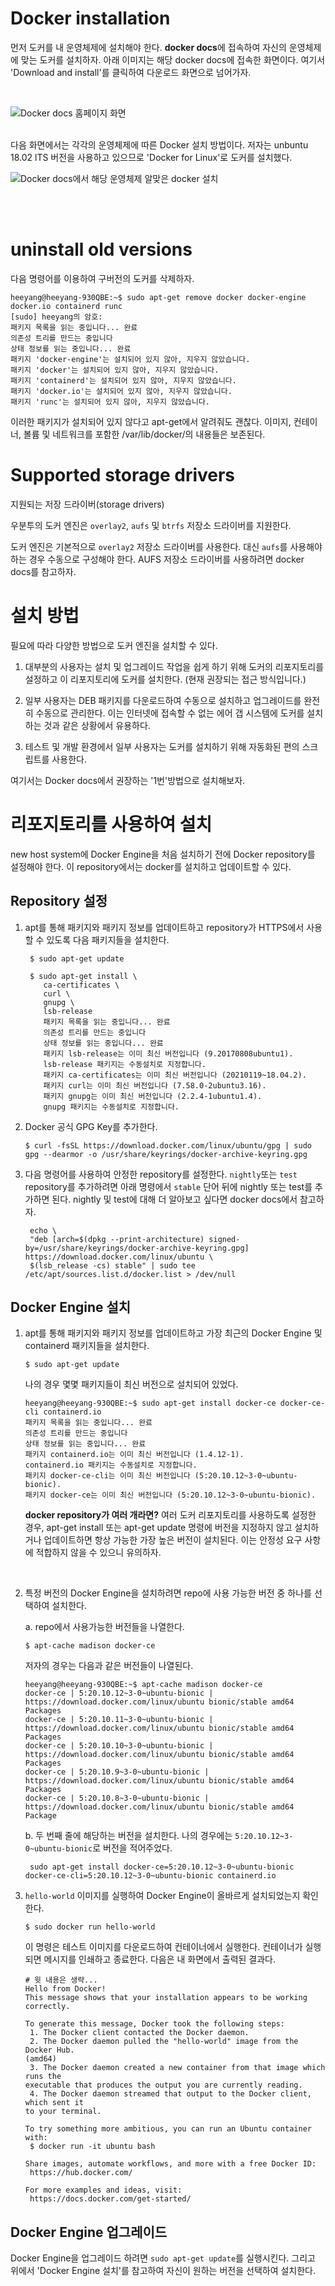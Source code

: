 # Docker installation
먼저 도커를 내 운영체제에 설치해야 한다. **docker docs**에 접속하여 자신의 운영체제에 맞는 도커를 설치하자. 아래 이미지는 해당 docker docs에 접속한 화면이다.
여기서 'Download and install'를 클릭하여 다운로드 화면으로 넘어가자.

</br>

![Docker docs 홈페이지 화면](images/002_001.png)

</br>
다음 화면에서는 각각의 운영체제에 따른 Docker 설치 방법이다. 저자는 unbuntu 18.02 lTS 버전을 사용하고 있으므로 'Docker for Linux'로 도커를 설치했다.

</br>

![Docker docs에서 해당 운영체제 알맞은 docker 설치](images/002_002.png)

</br>
</br>

# uninstall old versions

다음 명령어를 이용하여 구버전의 도커를 삭제하자.
```
heeyang@heeyang-930QBE:~$ sudo apt-get remove docker docker-engine docker.io containerd runc
[sudo] heeyang의 암호: 
패키지 목록을 읽는 중입니다... 완료
의존성 트리를 만드는 중입니다       
상태 정보를 읽는 중입니다... 완료
패키지 'docker-engine'는 설치되어 있지 않아, 지우지 않았습니다.
패키지 'docker'는 설치되어 있지 않아, 지우지 않았습니다.
패키지 'containerd'는 설치되어 있지 않아, 지우지 않았습니다.
패키지 'docker.io'는 설치되어 있지 않아, 지우지 않았습니다.
패키지 'runc'는 설치되어 있지 않아, 지우지 않았습니다.
```

이러한 패키지가 설치되어 있지 않다고 apt-get에서 알려줘도 괜찮다.
이미지, 컨테이너, 볼륨 및 네트워크를 포함한 /var/lib/docker/의 내용들은 보존된다.


# Supported storage drivers
지원되는 저장 드라이버(storage drivers)

우분투의 도커 엔진은 ```overlay2```, ```aufs``` 및 ```btrfs``` 저장소 드라이버를 지원한다.

도커 엔진은 기본적으로 ```overlay2``` 저장소 드라이버를 사용한다. 대신 ```aufs```를 사용해야 하는 경우 수동으로 구성해야 한다. AUFS 저장소 드라이버를 사용하려면 docker docs를 참고하자.

# 설치 방법
필요에 따라 다양한 방법으로 도커 엔진을 설치할 수 있다.

1. 대부분의 사용자는 설치 및 업그레이드 작업을 쉽게 하기 위해 도커의 리포지토리를 설정하고 이 리포지토리에 도커를 설치한다. (현재 권장되는 접근 방식입니다.)

2. 일부 사용자는 DEB 패키지를 다운로드하여 수동으로 설치하고 업그레이드를 완전히 수동으로 관리한다. 이는 인터넷에 접속할 수 없는 에어 갭 시스템에 도커를 설치하는 것과 같은 상황에서 유용하다.

3. 테스트 및 개발 환경에서 일부 사용자는 도커를 설치하기 위해 자동화된 편의 스크립트를 사용한다.

여기서는 Docker docs에서 권장하는 '1번'방법으로 설치해보자.

# 리포지토리를 사용하여 설치

new host system에 Docker Engine을 처음 설치하기 전에 Docker repository를 설정해야 한다. 이 repository에서는 docker를 설치하고 업데이트할 수 있다.


## Repository 설정
1. apt를 통해 패키지와 패키지 정보를 업데이트하고 repository가 HTTPS에서 사용할 수 있도록 다음 패키지들을 설치한다.

    ```
     $ sudo apt-get update

     $ sudo apt-get install \
        ca-certificates \
        curl \
        gnupg \
        lsb-release
        패키지 목록을 읽는 중입니다... 완료
        의존성 트리를 만드는 중입니다       
        상태 정보를 읽는 중입니다... 완료  
        패키지 lsb-release는 이미 최신 버전입니다 (9.20170808ubuntu1).
        lsb-release 패키지는 수동설치로 지정합니다. 
        패키지 ca-certificates는 이미 최신 버전입니다 (20210119~18.04.2).
        패키지 curl는 이미 최신 버전입니다 (7.58.0-2ubuntu3.16).    
        패키지 gnupg는 이미 최신 버전입니다 (2.2.4-1ubuntu1.4).
        gnupg 패키지는 수동설치로 지정합니다.

    ```
2. Docker 공식 GPG Key를 추가한다.

    ```
    $ curl -fsSL https://download.docker.com/linux/ubuntu/gpg | sudo gpg --dearmor -o /usr/share/keyrings/docker-archive-keyring.gpg
    ```

3. 다음 명령어를 사용하여 안정한 repository를 설정한다. ```nightly```또는 ```test``` repository를 추가하려면 아래 명령에서 ```stable``` 단어 뒤에 nightly 또는 test를 추가하면 된다. nightly 및 test에 대해 더 알아보고 싶다면 docker docs에서 참고하자. 

    ```
     echo \
     "deb [arch=$(dpkg --print-architecture) signed-by=/usr/share/keyrings/docker-archive-keyring.gpg] https://download.docker.com/linux/ubuntu \
     $(lsb_release -cs) stable" | sudo tee /etc/apt/sources.list.d/docker.list > /dev/null
    ```

## Docker Engine 설치

1. apt를 통해 패키지와 패키지 정보를 업데이트하고 가장 최근의 Docker Engine 및 containerd 패키지들을 설치한다.

    ```
    $ sudo apt-get update
    ```

    나의 경우 몇몇 패키지들이 최신 버전으로 설치되어 있었다.

    ```
    heeyang@heeyang-930QBE:~$ sudo apt-get install docker-ce docker-ce-cli containerd.io
    패키지 목록을 읽는 중입니다... 완료
    의존성 트리를 만드는 중입니다       
    상태 정보를 읽는 중입니다... 완료
    패키지 containerd.io는 이미 최신 버전입니다 (1.4.12-1).
    containerd.io 패키지는 수동설치로 지정합니다.
    패키지 docker-ce-cli는 이미 최신 버전입니다 (5:20.10.12~3-0~ubuntu-bionic).
    패키지 docker-ce는 이미 최신 버전입니다 (5:20.10.12~3-0~ubuntu-bionic).

    ```

    **docker repository가 여러 개라면?**
여러 도커 리포지토리를 사용하도록 설정한 경우, apt-get install 또는 apt-get update 명령에 버전을 지정하지 않고 설치하거나 업데이트하면 항상 가능한 가장 높은 버전이 설치된다. 이는 안정성 요구 사항에 적합하지 않을 수 있으니 유의하자.
 
<br/>


2. 특정 버전의 Docker Engine을 설치하려면 repo에 사용 가능한 버전 중 하나를 선택하여 설치한다.

    a. repo에서 사용가능한 버전들을 나열한다.
    ```
    $ apt-cache madison docker-ce
    ```

    저자의 경우는 다음과 같은 버전들이 나열된다.
    ```
    heeyang@heeyang-930QBE:~$ apt-cache madison docker-ce
    docker-ce | 5:20.10.12~3-0~ubuntu-bionic | https://download.docker.com/linux/ubuntu bionic/stable amd64 Packages
    docker-ce | 5:20.10.11~3-0~ubuntu-bionic | https://download.docker.com/linux/ubuntu bionic/stable amd64 Packages
    docker-ce | 5:20.10.10~3-0~ubuntu-bionic | https://download.docker.com/linux/ubuntu bionic/stable amd64 Packages
    docker-ce | 5:20.10.9~3-0~ubuntu-bionic | https://download.docker.com/linux/ubuntu bionic/stable amd64 Packages
    docker-ce | 5:20.10.8~3-0~ubuntu-bionic | https://download.docker.com/linux/ubuntu bionic/stable amd64 Package
    ```

    b. 두 번째 줄에 해당하는 버전을 설치한다. 나의 경우에는 ```5:20.10.12~3-0~ubuntu-bionic```로 버전을 적어주었다.

    ```
     sudo apt-get install docker-ce=5:20.10.12~3-0~ubuntu-bionic docker-ce-cli=5:20.10.12~3-0~ubuntu-bionic containerd.io 
    ```

3. ```hello-world``` 이미지를 실행하여 Docker Engine이 올바르게 설치되었는지 확인한다.

    ```
    $ sudo docker run hello-world
    ```
    이 명령은 테스트 이미지를 다운로드하여 컨테이너에서 실행한다. 컨테이너가 실행되면 메시지를 인쇄하고 종료한다. 다음은 내 화면에서 출력된 결과다.
    
    ```
    # 윗 내용은 생략...
    Hello from Docker!
    This message shows that your installation appears to be working correctly.

    To generate this message, Docker took the following steps:
     1. The Docker client contacted the Docker daemon.
     2. The Docker daemon pulled the "hello-world" image from the Docker Hub.
    (amd64)
     3. The Docker daemon created a new container from that image which runs the
    executable that produces the output you are currently reading.
     4. The Docker daemon streamed that output to the Docker client, which sent it
    to your terminal.

    To try something more ambitious, you can run an Ubuntu container with:
     $ docker run -it ubuntu bash

    Share images, automate workflows, and more with a free Docker ID:
     https://hub.docker.com/

    For more examples and ideas, visit:
     https://docs.docker.com/get-started/
    ```

## Docker Engine 업그레이드
Docker Engine을 업그레이드 하려면 `sudo apt-get update`를 실행시킨다. 그리고 위에서 'Docker Engine 설치'를 참고하여 자신이 원하는 버전을 선택하여 설치한다.












